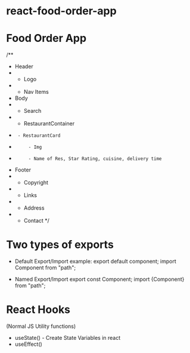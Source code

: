 # react-food-order-app

# Food Order App 

/**
 * Header
 *  - Logo
 *  - Nav Items
 * Body
 *  - Search
 *  - RestaurantContainer
 *      - RestaurantCard
 *          - Img
 *          - Name of Res, Star Rating, cuisine, delivery time
 * Footer
 *  - Copyright
 *  - Links
 *  - Address
 *  - Contact
 */


 # Two types of exports
 - Default Export/Import
 example: 
 export default component;
 import Component from "path";

 - Named Export/Import
 export const Component;
 import {Component} from "path";

# React Hooks

(Normal JS Utility functions)
- useState() - Create State Variables in react
- useEffect()
